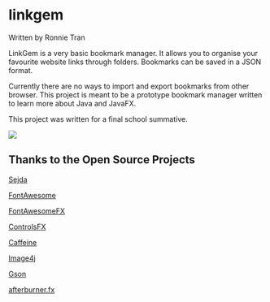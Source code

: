 # linkgem
Written by Ronnie Tran

LinkGem is a very basic bookmark manager. It allows you to organise your favourite website links through folders. Bookmarks can be saved in a JSON format.

Currently there are no ways to import and export bookmarks from other browser. This project is meant to be a prototype bookmark manager written to learn more about Java and JavaFX.

This project was written for a final school summative.

![](http://i.imgur.com/2f1RLbS.png)


## Thanks to the Open Source Projects
[Sejda](http://www.sejda.org/)

[FontAwesome](http://fontawesome.io/)

[FontAwesomeFX](http://www.jensd.de/)

[ControlsFX](http://fxexperience.com/controlsfx/)

[Caffeine](https://github.com/ben-manes/caffeine)

[Image4j](http://image4j.sourceforge.net/)

[Gson](https://github.com/google/gson)

[afterburner.fx](http://afterburner.adam-bien.com/)
